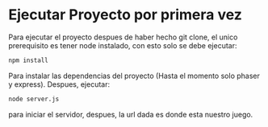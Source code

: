 # Ejecutar Proyecto por primera vez

Para ejecutar el proyecto despues de haber hecho git clone, el unico prerequisito es tener node instalado, con esto solo se debe ejecutar:

```bash
npm install
```

Para instalar las dependencias del proyecto (Hasta el momento solo phaser y express).
Despues, ejecutar:

```bash
node server.js
```

para iniciar el servidor, despues, la url dada es donde esta nuestro juego.
